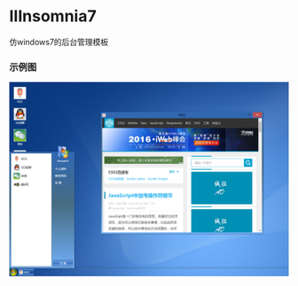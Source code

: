 # IIInsomnia7
仿windows7的后台管理模板

### 示例图
![image](https://github.com/IIInsomnia/IIInsomnia7/raw/master/view.png)
